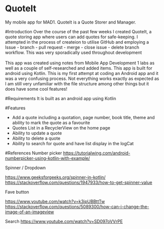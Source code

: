 # QuoteIt
My mobile app for MAD1. QuoteIt is a Quote Storer and Manager.

#Introduction
Over the course of the past few weeks I created QuoteIt, a quote storing app where users can add quotes for safe-keeping. I attempted in the process of createion
to utilise GitHub and employing a Issue - branch - pull request - merge - close issue - delete branch workflow. This was very sporadically used throughout
development
<br><br>
This app was created using notes from Mobile App Development 1 labs as well as a couple of self-researched and added items. This app is built for android using 
Kotlin. This is my first attempt at coding an Android app and it was a very confusing process. Not everything works exactly as expected as I am still very unfamiliar
with the file structure among other things but it does have some cool features!

#Requirements
It is built as an android app using Kotlin

#Features
- Add a quote including a quotation, page number, book title, theme and ability to mark the quote as a favourite
- Quotes List in a RecyclerView on the home page
- Ability to update a quote
- Ability to delete a quote
- Ability to search for quote and have list display in the logCat

#References
Number picker
https://tutorialwing.com/android-numberpicker-using-kotlin-with-example/

Spinner / Dropdown

https://www.geeksforgeeks.org/spinner-in-kotlin/ 
https://stackoverflow.com/questions/1947933/how-to-get-spinner-value 


Fave button

https://www.youtube.com/watch?v=k3ipUBBttTw 
https://stackoverflow.com/questions/5089300/how-can-i-change-the-image-of-an-imageview 

Search
https://www.youtube.com/watch?v=SD097oVVrPE 
